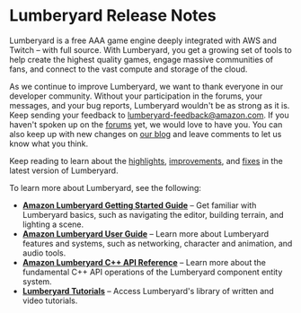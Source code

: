# Lumberyard Release Notes<a name="lumberyard-relnotes-intro"></a>

Lumberyard is a free AAA game engine deeply integrated with AWS and Twitch – with full source. With Lumberyard, you get a growing set of tools to help create the highest quality games, engage massive communities of fans, and connect to the vast compute and storage of the cloud.

As we continue to improve Lumberyard, we want to thank everyone in our developer community. Without your participation in the forums, your messages, and your bug reports, Lumberyard wouldn't be as strong as it is. Keep sending your feedback to lumberyard-feedback@amazon.com. If you haven't spoken up on the [forums](https://forums.awsgametech.com/) yet, we would love to have you. You can also keep up with new changes on [our blog](https://aws.amazon.com/blogs/?filtered-posts.q=Lumberyard&filtered-posts.q_operator=AND&awsf.blog-master-category=category%23game-development) and leave comments to let us know what you think.

Keep reading to learn about the [highlights](1.23/lumberyard-v1.23.md#lumberyard-v1.21-highlights), [improvements](1.23/lumberyard-v1.23-improvements-changes.md), and [fixes](1.23/lumberyard-v1.23-fixes.md) in the latest version of Lumberyard.

To learn more about Lumberyard, see the following:
+ **[Amazon Lumberyard Getting Started Guide](https://docs.aws.amazon.com/lumberyard/latest/gettingstartedguide/)** – Get familiar with Lumberyard basics, such as navigating the editor, building terrain, and lighting a scene. 
+ **[Amazon Lumberyard User Guide](https://docs.aws.amazon.com/lumberyard/latest/userguide/)** – Learn more about Lumberyard features and systems, such as networking, character and animation, and audio tools.
+ **[Amazon Lumberyard C\+\+ API Reference](https://docs.aws.amazon.com/lumberyard/latest/apireference/)** – Learn more about the fundamental C\+\+ API operations of the Lumberyard component entity system. 
+ **[Lumberyard Tutorials](https://gamedev.amazon.com/forums/tutorials)** – Access Lumberyard's library of written and video tutorials.
